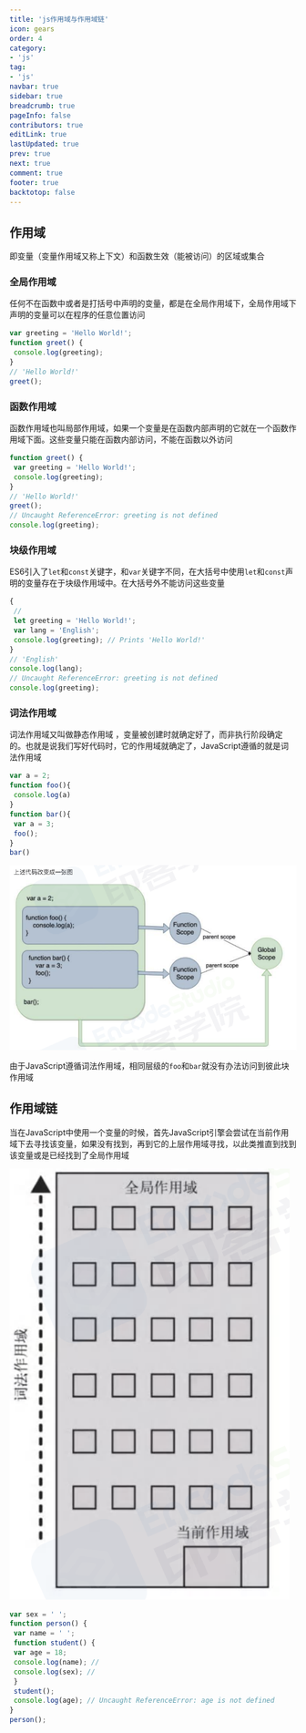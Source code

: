 ```yaml
---
title: 'js作用域与作用域链'
icon: gears
order: 4
category:
- 'js'
tag:
- 'js'
navbar: true
sidebar: true
breadcrumb: true
pageInfo: false
contributors: true
editLink: true
lastUpdated: true
prev: true
next: true
comment: true
footer: true
backtotop: false
---
```

## 作用域

即变量（变量作用域又称上下文）和函数生效（能被访问）的区域或集合

### 全局作用域

任何不在函数中或者是打括号中声明的变量，都是在全局作用域下，全局作用域下声明的变量可以在程序的任意位置访问

```js
var greeting = 'Hello World!';
function greet() {
 console.log(greeting);
}
// 'Hello World!'
greet();
```

### 函数作用域

函数作用域也叫局部作用域，如果一个变量是在函数内部声明的它就在一个函数作用域下面。这些变量只能在函数内部访问，不能在函数以外访问

```js
function greet() {
 var greeting = 'Hello World!';
 console.log(greeting);
}
// 'Hello World!'
greet();
// Uncaught ReferenceError: greeting is not defined
console.log(greeting);
```

### 块级作用域

ES6引入了`let`和`const`关键字，和`var`关键字不同，在大括号中使用`let`和`const`声明的变量存在于块级作用域中。在大括号外不能访问这些变量

```js
{
 // 
 let greeting = 'Hello World!';
 var lang = 'English';
 console.log(greeting); // Prints 'Hello World!'
}
// 'English'
console.log(lang);
// Uncaught ReferenceError: greeting is not defined
console.log(greeting);
```

### 词法作用域

词法作用域又叫做静态作用域 ，变量被创建时就确定好了，而非执行阶段确定的。也就是说我们写好代码时，它的作用域就确定了，JavaScript遵循的就是词法作用域

```js
var a = 2;
function foo(){
 console.log(a)
}
function bar(){
 var a = 3;
 foo();
}
bar()
```

![__proto__关系](/assets/images/web/js/3.png)

由于JavaScript遵循词法作用域，相同层级的`foo`和`bar`就没有办法访问到彼此块作用域

## 作用域链

当在JavaScript中使用一个变量的时候，首先JavaScript引擎会尝试在当前作用域下去寻找该变量，如果没有找到，再到它的上层作用域寻找，以此类推直到找到该变量或是已经找到了全局作用域

![__proto__关系](/assets/images/web/js/4.png)

```js
var sex = ' ';
function person() {
 var name = ' ';
 function student() {
 var age = 18;
 console.log(name); // 
 console.log(sex); // 
 }
 student();
 console.log(age); // Uncaught ReferenceError: age is not defined
}
person();
```

